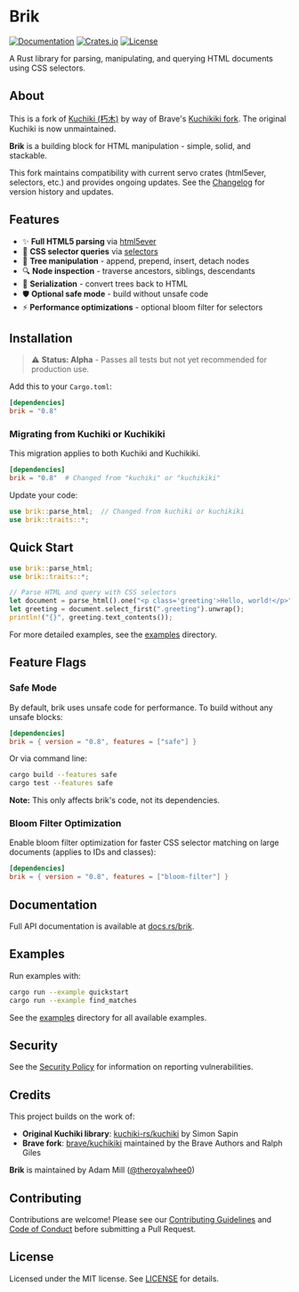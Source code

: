 # Brik

[![Documentation](https://docs.rs/brik/badge.svg)](https://docs.rs/brik)
[![Crates.io](https://img.shields.io/crates/v/brik.svg)](https://crates.io/crates/brik)
[![License](https://img.shields.io/crates/l/brik.svg)](https://github.com/theroyalwhee0/brik/blob/main/LICENSE)

A Rust library for parsing, manipulating, and querying HTML documents using CSS selectors.

## About

This is a fork of [Kuchiki (朽木)](https://github.com/kuchiki-rs/kuchiki) by way of Brave's [Kuchikiki fork](https://github.com/brave/kuchikiki). The original Kuchiki is now unmaintained.

**Brik** is a building block for HTML manipulation - simple, solid, and stackable.

This fork maintains compatibility with current servo crates (html5ever, selectors, etc.) and provides ongoing updates. See the [Changelog](CHANGELOG.md) for version history and updates.

## Features

- ✨ **Full HTML5 parsing** via [html5ever](https://github.com/servo/html5ever)
- 🎯 **CSS selector queries** via [selectors](https://github.com/servo/stylo/tree/main/selectors)
- 🌳 **Tree manipulation** - append, prepend, insert, detach nodes
- 🔍 **Node inspection** - traverse ancestors, siblings, descendants
- 📝 **Serialization** - convert trees back to HTML
- 🛡️ **Optional safe mode** - build without unsafe code
- ⚡ **Performance optimizations** - optional bloom filter for selectors

## Installation

> ⚠️ **Status: Alpha** - Passes all tests but not yet recommended for production use.

Add this to your `Cargo.toml`:

```toml
[dependencies]
brik = "0.8"
```

### Migrating from Kuchiki or Kuchikiki

This migration applies to both Kuchiki and Kuchikiki.

```toml
[dependencies]
brik = "0.8"  # Changed from "kuchiki" or "kuchikiki"
```

Update your code:

```rust
use brik::parse_html;  // Changed from kuchiki or kuchikiki
use brik::traits::*;
```

## Quick Start

```rust
use brik::parse_html;
use brik::traits::*;

// Parse HTML and query with CSS selectors
let document = parse_html().one("<p class='greeting'>Hello, world!</p>");
let greeting = document.select_first(".greeting").unwrap();
println!("{}", greeting.text_contents());
```

For more detailed examples, see the [examples](examples/) directory.

## Feature Flags

### Safe Mode

By default, brik uses unsafe code for performance. To build without any unsafe blocks:

```toml
[dependencies]
brik = { version = "0.8", features = ["safe"] }
```

Or via command line:

```bash
cargo build --features safe
cargo test --features safe
```

**Note:** This only affects brik's code, not its dependencies.

### Bloom Filter Optimization

Enable bloom filter optimization for faster CSS selector matching on large documents (applies to IDs and classes):

```toml
[dependencies]
brik = { version = "0.8", features = ["bloom-filter"] }
```

## Documentation

Full API documentation is available at [docs.rs/brik](https://docs.rs/brik).

## Examples

Run examples with:

```bash
cargo run --example quickstart
cargo run --example find_matches
```

See the [examples](examples/) directory for all available examples.

## Security

See the [Security Policy](SECURITY.md) for information on reporting vulnerabilities.

## Credits

This project builds on the work of:

- **Original Kuchiki library**: [kuchiki-rs/kuchiki](https://github.com/kuchiki-rs/kuchiki) by Simon Sapin
- **Brave fork**: [brave/kuchikiki](https://github.com/brave/kuchikiki) maintained by the Brave Authors and Ralph Giles

**Brik** is maintained by Adam Mill ([@theroyalwhee0](https://github.com/theroyalwhee0))

## Contributing

Contributions are welcome! Please see our [Contributing Guidelines](CONTRIBUTING.md) and [Code of Conduct](CODE_OF_CONDUCT.md) before submitting a Pull Request.

## License

Licensed under the MIT license. See [LICENSE](LICENSE) for details.
